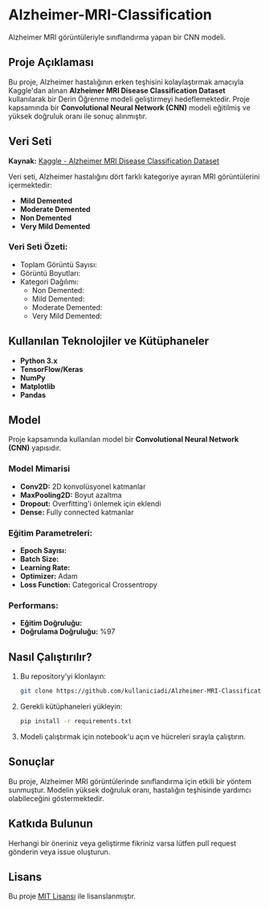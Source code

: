 # Alzheimer-MRI-Classification
Alzheimer MRI görüntüleriyle sınıflandırma yapan bir CNN modeli.


## Proje Açıklaması
Bu proje, Alzheimer hastalığının erken teşhisini kolaylaştırmak amacıyla Kaggle'dan alınan **Alzheimer MRI Disease Classification Dataset** kullanılarak bir Derin Öğrenme modeli geliştirmeyi hedeflemektedir. Proje kapsamında bir **Convolutional Neural Network (CNN)** modeli eğitilmiş ve yüksek doğruluk oranı ile sonuç alınmıştır.

## Veri Seti
**Kaynak:** [Kaggle - Alzheimer MRI Disease Classification Dataset](https://www.kaggle.com/)

Veri seti, Alzheimer hastalığını dört farklı kategoriye ayıran MRI görüntülerini içermektedir:
- **Mild Demented**
- **Moderate Demented**
- **Non Demented**
- **Very Mild Demented**

### Veri Seti Özeti:
- Toplam Görüntü Sayısı:  
- Görüntü Boyutları: 
- Kategori Dağılımı:
  - Non Demented: 
  - Mild Demented: 
  - Moderate Demented: 
  - Very Mild Demented: 

## Kullanılan Teknolojiler ve Kütüphaneler
- **Python 3.x**
- **TensorFlow/Keras**
- **NumPy**
- **Matplotlib**
- **Pandas**

## Model
Proje kapsamında kullanılan model bir **Convolutional Neural Network (CNN)** yapısıdır.

### Model Mimarisi
- **Conv2D:** 2D konvolüsyonel katmanlar
- **MaxPooling2D:** Boyut azaltma
- **Dropout:** Overfitting'i önlemek için
eklendi
- **Dense:** Fully connected katmanlar

### Eğitim Parametreleri:
- **Epoch Sayısı:** 
- **Batch Size:** 
- **Learning Rate:** 
- **Optimizer:** Adam
- **Loss Function:** Categorical Crossentropy

### Performans:
- **Eğitim Doğruluğu:** 
- **Doğrulama Doğruluğu:** %97

## Nasıl Çalıştırılır?
1. Bu repository'yi klonlayın:
    ```bash
    git clone https://github.com/kullaniciadi/Alzheimer-MRI-Classification.git
    ```
2. Gerekli kütüphaneleri yükleyin:
    ```bash
    pip install -r requirements.txt
    ```
3. Modeli çalıştırmak için notebook'u açın ve hücreleri sırayla çalıştırın.

## Sonuçlar
Bu proje, Alzheimer MRI görüntülerinde sınıflandırma için etkili bir yöntem sunmuştur. Modelin yüksek doğruluk oranı, hastalığın teşhisinde yardımcı olabileceğini göstermektedir.

## Katkıda Bulunun
Herhangi bir öneriniz veya geliştirme fikriniz varsa lütfen pull request gönderin veya issue oluşturun.

## Lisans
Bu proje [MIT Lisansı](LICENSE) ile lisanslanmıştır.
